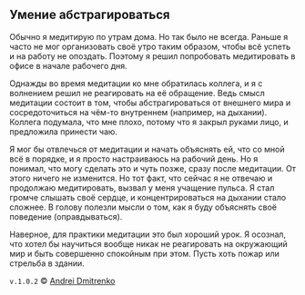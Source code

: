 ## Умение абстрагироваться

Обычно я медитирую по утрам дома. Но так было не всегда. Раньше я часто не мог организовать своё утро таким образом, чтобы всё успеть и на работу не опоздать. Поэтому я решил попробовать медитировать в офисе в начале рабочего дня.

Однажды во время медитации ко мне обратилась коллега, и я с волнением решил не реагировать на её обращение. Ведь смысл медитации состоит в том, чтобы абстрагироваться от внешнего мира и сосредоточиться на чём-то внутреннем (например, на дыхании). Коллега подумала, что мне плохо, потому что я закрыл руками лицо, и предложила принести чаю.

Я мог бы отвлечься от медитации и начать объяснять ей, что со мной всё в порядке, и я просто настраиваюсь на рабочий день. Но я понимал, что могу сделать это и чуть позже, сразу после медитации. От этого ничего не изменится. Но тот факт, что сейчас я не отвечаю и продолжаю медитировать, вызвал у меня учащение пульса. Я стал громче слышать своё сердце, и концентрироваться на дыхании стало сложнее. В голову полезли мысли о том, как я буду объяснять своё поведение (оправдываться).

Наверное, для практики медитации это был хороший урок. Я осознал, что хотел бы научиться вообще никак не реагировать на окружающий мир и быть совершенно спокойным при этом. Пусть хоть пожар или стрельба в здании.

`v.1.0.2` &copy; [Andrei Dmitrenko](https://admitrenko.github.io/blog)
